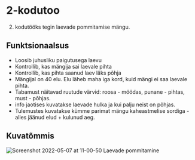 # 2-kodutoo

2. kodutööks tegin laevade pommitamise mängu.

## Funktsionaalsus
- Loosib juhusliku paigutusega laevu
- Kontrollib, kas mängija sai laevale pihta
- Kontrollib, kas pihta saanud laev läks põhja
- Mängijal on 40 elu. Elu läheb maha iga kord, kuid mängi ei saa laevale pihta.
- Tabamust näitavad ruutude värvid: roosa - möödas, punane - pihtas, must - põhjas.
- info jaotises kuvatakse laevade hulka ja kui palju neist on põhjas. 
- Tulemustes kuvatakse kümme parimat mängu kaheastmelise sordiga - alles jäänud elud + kulunud aeg. 

## Kuvatõmmis

![Screenshot 2022-05-07 at 11-00-50 Laevade pommitamine](https://user-images.githubusercontent.com/90237413/167245050-666e4b26-5ce5-4025-b749-9ba92cab71d6.png)
